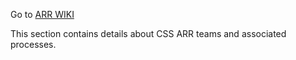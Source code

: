 Go to [ARR WIKI](https://aka.ms/arrwiki) 

This section contains details about CSS ARR teams and associated processes.
